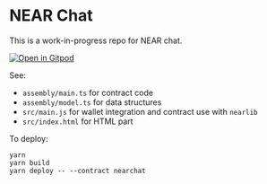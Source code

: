 # NEAR Chat

This is a work-in-progress repo for NEAR chat.

[![Open in Gitpod](https://gitpod.io/button/open-in-gitpod.svg)](https://gitpod.io/#https://github.com/near-examples/chat)

See: 
- `assembly/main.ts` for contract code
- `assembly/model.ts` for data structures
- `src/main.js` for wallet integration and contract use with `nearlib`
- `src/index.html` for HTML part


To deploy:
```
yarn
yarn build
yarn deploy -- --contract nearchat
```
